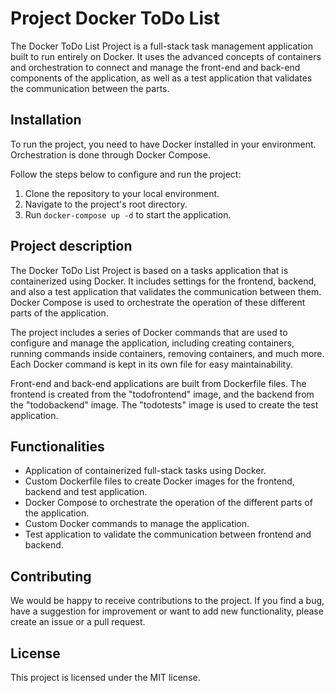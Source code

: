 # Project Docker ToDo List

The Docker ToDo List Project is a full-stack task management application built to run entirely on Docker. It uses the advanced concepts of containers and orchestration to connect and manage the front-end and back-end components of the application, as well as a test application that validates the communication between the parts.

## Installation

To run the project, you need to have Docker installed in your environment. Orchestration is done through Docker Compose.

Follow the steps below to configure and run the project:

1. Clone the repository to your local environment.
2. Navigate to the project's root directory.
3. Run `docker-compose up -d` to start the application.

## Project description

The Docker ToDo List Project is based on a tasks application that is containerized using Docker. It includes settings for the frontend, backend, and also a test application that validates the communication between them. Docker Compose is used to orchestrate the operation of these different parts of the application.

The project includes a series of Docker commands that are used to configure and manage the application, including creating containers, running commands inside containers, removing containers, and much more. Each Docker command is kept in its own file for easy maintainability.

Front-end and back-end applications are built from Dockerfile files. The frontend is created from the "todofrontend" image, and the backend from the "todobackend" image. The "todotests" image is used to create the test application.

## Functionalities

- Application of containerized full-stack tasks using Docker.
- Custom Dockerfile files to create Docker images for the frontend, backend and test application.
- Docker Compose to orchestrate the operation of the different parts of the application.
- Custom Docker commands to manage the application.
- Test application to validate the communication between frontend and backend.

## Contributing

We would be happy to receive contributions to the project. If you find a bug, have a suggestion for improvement or want to add new functionality, please create an issue or a pull request.

## License

This project is licensed under the MIT license.
